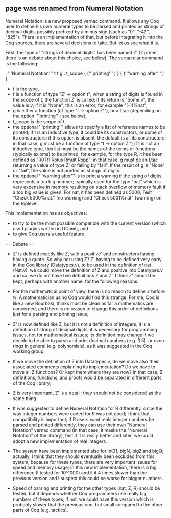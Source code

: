 ## page was renamed from Numeral Notation
Numeral Notation is a new proposed vernac command. It allows any Coq user to define his own numeral types to be parsed and printed as strings of decimal digits, possibly prefixed by a minus sign (such as "0", "-42", "825"). There is an implementation of that, but before integrating it into the Coq sources, there are several decisions to take. But let us see what it is.

First, the type of "strings of decimal digits" has been named Z' (Z prime, there is an debate about this choice, see below). The vernacular command is the following:

 . '''Numeral Notation''' t f g : t_scope { ('''printing''' <list of references>) } { ('''warning after''' <number>) }

 * t is the type,
 * f is a function of type "Z' -> option t"; when a string of digits is found in the scope of t, the function Z' is called; if its return is "Some v", the value is v; if it is "None", this is an error, for example "(-1)%nat",
 * g is either a function (of type "t -> option Z'"), or a Ltac (depending on the option '''printing''': see below),
 * t_scope is the scope of t,
 * the optional '''printing''' allows to specify a list of reference names to be printed; if t is an inductive type, it could be its constructors, or some of its constructors; if this option is absent, the default is all its constructors; in that case, g must be a function of type "t -> option Z'"; if t is not an inductive type, this list must be the names of the terms or functions (typically axioms) to be printed; for example, for the type R, it has been defined as "R0 R1 Rplus Rmult Ropp"; in that case, g must be an Ltac returning a value of type Z' or failing by "fail". If the result of g is "None" or "fail", the value is not printed as strings of digits.
 * the optional '''warning after''' is to print a warning if the string of digits represents a too big number; typically used for the type "nat" which is very expensive in memory resulting on stack overflow or memory fault if a too big value is given. For nat, it has been defined as 5000; Test "Check 5000%nat." (no warning) and "Check 5001%nat" (warning) on the toplevel.

This implementation has as objectives:

 * to try to be the most possible compatible with the current version (which used plugins written in OCaml), and
 * to give Coq users a useful feature.

== Debate ==

 * Z' is defined exactly like Z, with a positive' and constructors having having a quote. So why not using Z? Z' having to be defined very early in the Coq library (Datatypes.v), to be used in the definition of nat (Nat.v), we could move the definition of Z and positive into Datatypes.v and so, we do not have two definitions Z and Z'. I think Z' should be kept, perhaps with another name, for the following reasons:
  * For the mathematical point of view, there is no reason to define ℤ before ℕ. A mathematician using Coq would find this strange. For me, Coq is like a new Bourbaki, thinks must be clean as far a mathematics are concerned, and there is no reason to change this order of definitions just for a parsing and printing issue;

  * Z' is now defined like Z, but it is not a definition of integers; it is a definition of string of decimal digits; it is necessary for programming issues, not for mathematical issues; its definition may change if we decide to be able to parse and print decimal numbers (e.g. 3.5), or even rings in general (e.g. polynomials), as it was suggested in the Coq working group;

  * If we move the definition of Z into Datatypes.v, do we move also their associated comments explaining its implementation? Do we have to move all Z functions? Or kept them where they are now? In that case, Z definitions, functions, and proofs would be separated in different parts of the Coq library;

  * Z is very important, Z' is a detail; they should not be considered as the same thing

 * It was suggested to define Numeral Notation for R differently, since the way integer numbers were coded for R was not good; I think that compatibility is important; if R users want reals integer numbers be parsed and printed differently, they can use their own "Numeral Notation" vernac command (in that case, it masks the "Numeral Notation" of the library), test if it is really better and later, we could adopt a new implementation of real integers.

 * The system have been implemented also for int31, bigN, bigZ and bigQ; actually, I think that they should eventually been excluded from this system, because for these types, there are very important issues for speed and memory usage; in this new implementation, there is a big difference (I tested for 10^1000) and it it 4 times slower than the previous version and I suspect this could be worse for bigger numbers.

 * Speed of parsing and printing for the other types (nat, Z, R) should be tested, but it depends whether Coq programmers use really big numbers of these types; if not, we could have this version which is probably slower that the previous one, but small compared to the other parts of Coq (e.g. tactics).
